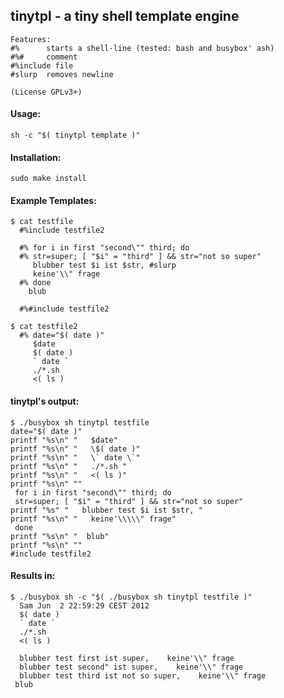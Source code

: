   
## tinytpl - a tiny shell template engine

    Features:
    #%		starts a shell-line (tested: bash and busybox' ash)
    #%#		comment
    #%include file
    #slurp	removes newline
     
    (License GPLv3+)
     
#### Usage: 

    sh -c "$( tinytpl template )"

#### Installation:

    sudo make install

#### Example Templates: 
    $ cat testfile
      #%include testfile2
    
      #% for i in first "second\"" third; do 
      #% str=super; [ "$i" = "third" ] && str="not so super" 
         blubber test $i ist $str, #slurp
         keine'\\" frage
      #% done 
        blub
    
      #%#include testfile2

    $ cat testfile2
      #% date="$( date )"
         $date
         $( date )
         ` date `
         ./*.sh 
         <( ls )

#### tinytpl's output:
    $ ./busybox sh tinytpl testfile
    date="$( date )"
    printf "%s\n" "   $date"
    printf "%s\n" "   \$( date )"
    printf "%s\n" "   \` date \`"
    printf "%s\n" "   ./*.sh "
    printf "%s\n" "   <( ls )"
    printf "%s\n" ""
     for i in first "second\"" third; do 
     str=super; [ "$i" = "third" ] && str="not so super" 
    printf "%s" "   blubber test $i ist $str, "
    printf "%s\n" "   keine'\\\\\" frage"
     done 
    printf "%s\n" "  blub"
    printf "%s\n" ""
    #include testfile2

#### Results in:
    $ ./busybox sh -c "$( ./busybox sh tinytpl testfile )"
      Sam Jun  2 22:59:29 CEST 2012
      $( date )
      ` date `
      ./*.sh
      <( ls )
    
      blubber test first ist super,    keine'\\" frage
      blubber test second" ist super,    keine'\\" frage
      blubber test third ist not so super,    keine'\\" frage
     blub
    
